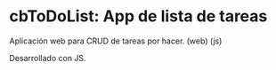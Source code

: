 # cbToDoList: App de lista de tareas
Aplicación web para CRUD de tareas por hacer. (web) (js)

Desarrollado con JS.
